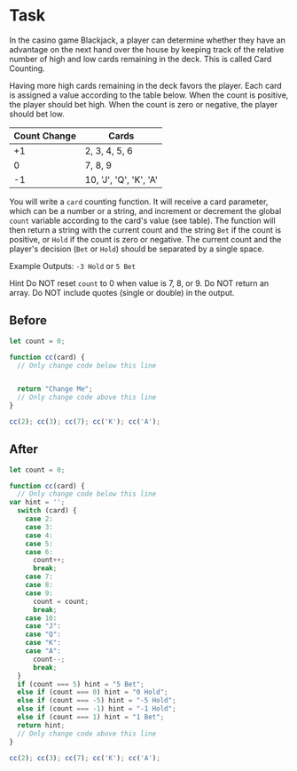 # Task

In the casino game Blackjack, a player can determine whether they have an advantage on the next hand over the house by keeping track of the relative number of high and low cards remaining in the deck. This is called Card Counting.

Having more high cards remaining in the deck favors the player. Each card is assigned a value according to the table below. When the count is positive, the player should bet high. When the count is zero or negative, the player should bet low.

Count Change | Cards
--- | ---
+1 | 2, 3, 4, 5, 6
0 |	7, 8, 9
-1 | 10, 'J', 'Q', 'K', 'A'

You will write a `card` counting function. It will receive a card parameter, which can be a number or a string, and increment or decrement the global `count` variable according to the card's value (see table). The function will then return a string with the current count and the string `Bet` if the count is positive, or `Hold` if the count is zero or negative. The current count and the player's decision (`Bet` or `Hold`) should be separated by a single space.

Example Outputs: `-3 Hold` or `5 Bet`

Hint
Do NOT reset `count` to 0 when value is 7, 8, or 9.
Do NOT return an array.
Do NOT include quotes (single or double) in the output.

## Before

```javascript
let count = 0;

function cc(card) {
  // Only change code below this line


  return "Change Me";
  // Only change code above this line
}

cc(2); cc(3); cc(7); cc('K'); cc('A');
```

## After

```javascript
let count = 0;

function cc(card) {
  // Only change code below this line
var hint = '';
  switch (card) {
    case 2:
    case 3:
    case 4:
    case 5:
    case 6:
      count++;
      break;
    case 7:
    case 8:
    case 9:
      count = count;
      break;
    case 10:
    case "J":
    case "Q":
    case "K":
    case "A":
      count--;
      break;
  }
  if (count === 5) hint = "5 Bet";
  else if (count === 0) hint = "0 Hold";
  else if (count === -5) hint = "-5 Hold";
  else if (count === -1) hint = "-1 Hold";
  else if (count === 1) hint = "1 Bet";
  return hint;
  // Only change code above this line
}

cc(2); cc(3); cc(7); cc('K'); cc('A');
```
